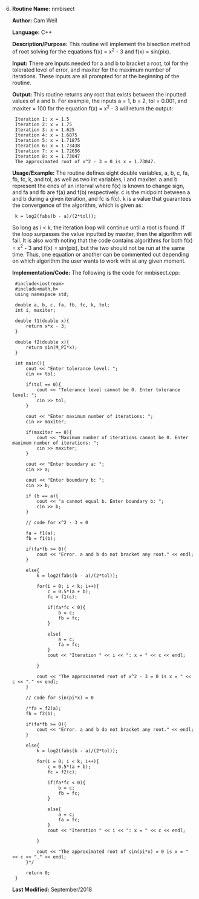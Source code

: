 6. **Routine Name:**           nmbisect

   **Author:** Cam Weil

   **Language:** C++

   **Description/Purpose:** This routine will implement the bisection method of root solving for the equations f(x) = x<sup>2</sup> - 3 and f(x) = sin(pix).

   **Input:** There are inputs needed for a and b to bracket a root, tol for the tolerated level of error, and maxiter for the maximum number of iterations. These inputs are all prompted for at the beginning of the routine.

   **Output:** This routine returns any root that exists between the inputted values of a and b. For example, the inputs a = 1, b = 2, tol = 0.001, and maxiter = 100 for the equation f(x) = x<sup>2</sup> - 3 will return the output:
  
        Iteration 1: x = 1.5
        Iteration 2: x = 1.75
        Iteration 3: x = 1.625
        Iteration 4: x = 1.6875
        Iteration 5: x = 1.71875
        Iteration 6: x = 1.73438
        Iteration 7: x = 1.72656
        Iteration 8: x = 1.73047
        The approximated root of x^2 - 3 = 0 is x = 1.73047.

   **Usage/Example:** The routine defines eight double variables, a, b, c, fa, fb, fc, k, and tol, as well as two int variables, i and maxiter. a and b represent the ends of an interval where f(x) is known to change sign, and fa and fb are f(a) and f(b) respectively. c is the midpoint between a and b during a given iteration, and fc is f(c). k is a value that guarantees the convergence of the algorithm, which is given as:

        k = log2(fabs(b - a)/(2*tol));
   
   So long as i < k, the iteration loop will continue until a root is found. If the loop surpasses the value inputted by maxiter, then the algorithm will fail. It is also worth noting that the code contains algorithms for both f(x) = x<sup>2</sup> - 3 and f(x) = sin(pix), but the two should not be run at the same time. Thus, one equation or another can be commented out depending on which algorithm the user wants to work with at any given moment.

   **Implementation/Code:** The following is the code for nmbisect.cpp:

        #include<iostream>
        #include<math.h>
        using namespace std;

        double a, b, c, fa, fb, fc, k, tol;
        int i, maxiter;

        double f1(double x){
            return x*x - 3;
        }

        double f2(double x){
            return sin(M_PI*x);
        }

        int main(){
            cout << "Enter tolerance level: ";
            cin >> tol;
    
            if(tol == 0){
                cout << "Tolerance level cannot be 0. Enter tolerance level: ";
                cin >> tol;
            }
    
            cout << "Enter maximum number of iterations: ";
            cin >> maxiter;
    
            if(maxiter == 0){
                cout << "Maximum number of iterations cannot be 0. Enter maximum number of iterations: ";
                cin >> maxiter;
            }
    
            cout << "Enter boundary a: ";
            cin >> a;
    
            cout << "Enter boundary b: ";
            cin >> b;
    
            if (b == a){
                cout << "a cannot equal b. Enter boundary b: ";
                cin >> b;
            }
    
            // code for x^2 - 3 = 0
    
            fa = f1(a);
            fb = f1(b);
    
            if(fa*fb >= 0){
                cout << "Error. a and b do not bracket any root." << endl;
            }
    
            else{
                k = log2(fabs(b - a)/(2*tol));
        
                for(i = 0; i < k; i++){
                    c = 0.5*(a + b);
                    fc = f1(c);
            
                    if(fa*fc < 0){
                        b = c;
                        fb = fc;
                    }
            
                    else{
                        a = c;
                        fa = fc;
                    }
                    cout << "Iteration " << i << ": x = " << c << endl;
        
                }
        
                cout << "The approximated root of x^2 - 3 = 0 is x = " << c << "." << endl;
            }
    
            // code for sin(pi*x) = 0
    
            /*fa = f2(a);
            fb = f2(b);
    
            if(fa*fb >= 0){
                cout << "Error. a and b do not bracket any root." << endl;
            }
    
            else{
                k = log2(fabs(b - a)/(2*tol));
        
                for(i = 0; i < k; i++){
                    c = 0.5*(a + b);
                    fc = f2(c);
            
                    if(fa*fc < 0){
                        b = c;
                        fb = fc;
                    }
            
                    else{
                        a = c;
                        fa = fc;
                    }
                    cout << "Iteration " << i << ": x = " << c << endl;
            
                }
        
                cout << "The approximated root of sin(pi*x) = 0 is x = " << c << "." << endl;
            }*/
    
            return 0;
        }
        
   **Last Modified:** September/2018
   
